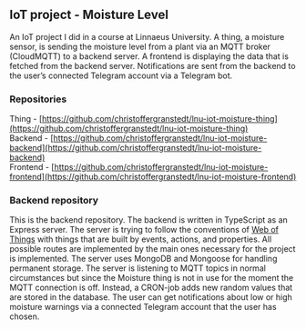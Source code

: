 ## IoT project - Moisture Level

An IoT project I did in a course at Linnaeus University. A thing, a moisture sensor, is sending the moisture level from a plant via an MQTT broker (CloudMQTT) to a backend server. A frontend is displaying the data that is fetched from the backend server. Notifications are sent from the backend to the user’s connected Telegram account via a Telegram bot. 

### Repositories
Thing - [https://github.com/christoffergranstedt/lnu-iot-moisture-thing](https://github.com/christoffergranstedt/lnu-iot-moisture-thing)  
Backend - [https://github.com/christoffergranstedt/lnu-iot-moisture-backend](https://github.com/christoffergranstedt/lnu-iot-moisture-backend)  
Frontend - [https://github.com/christoffergranstedt/lnu-iot-moisture-frontend](https://github.com/christoffergranstedt/lnu-iot-moisture-frontend)  

### Backend repository
This is the backend repository. The backend is written in TypeScript as an Express server. The server is trying to follow the conventions of [Web of Things](https://www.w3.org/WoT/documentation/#web-of-things-in-a-nutshell) with things that are built by events, actions, and properties. All possible routes are implemented by the main ones necessary for the project is implemented. The server uses MongoDB and Mongoose for handling permanent storage. The server is listening to MQTT topics in normal circumstances but since the Moisture thing is not in use for the moment the MQTT connection is off. Instead, a CRON-job adds new random values that are stored in the database. The user can get notifications about low or high moisture warnings via a connected Telegram account that the user has chosen. 
